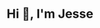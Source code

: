 <h1 align="center">Hi 👋, I'm Jesse</h1>
<!--
**pantbruin/pantbruin** is a ✨ _special_ ✨ repository because its `README.md` (this file) appears on your GitHub profile.

Here are some ideas to get you started:

- 🔭 I’m currently working on ...
- 🌱 I’m currently learning ...
- 👯 I’m looking to collaborate on ...
- 🤔 I’m looking for help with ...
- 💬 Ask me about ...
- 📫 How to reach me: ...
- 😄 Pronouns: ...
- ⚡ Fun fact: ...
-->

<div><img src="https://github-readme-stats.vercel.app/api?username=pantbruin&show_icons=true&theme=darcula"></div>
<div><img src="https://github-readme-stats.vercel.app/api/top-langs/?username=pantbruin&langs_count=5"></div>

